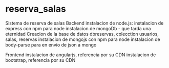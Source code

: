# reserva_salas
Sistema de reserva de salas
Backend 
instalacion de node.js: 
instalacion de express con npm para node
instalacion de mongoDb - que tarda una eternidad
Creacion de la base de datos dbreservas, colecction usuarios, salas, reservas
instalacion de mongojs con npm para node
instalacion de body-parse para en envio de json a mongo

Frontend
instalacion de angularjs, referencia por su CDN
instalacion de bootstrap, referencia por su CDN


